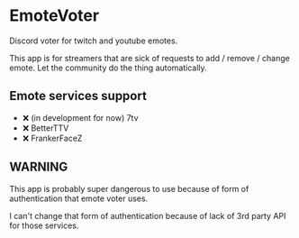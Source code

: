 # EmoteVoter
Discord voter for twitch and youtube emotes.

This app is for streamers that are sick of requests to add / remove  / change emote. Let the community do the thing automatically.


## Emote services support
 - ❌ (in development for now) 7tv
 - ❌ BetterTTV
 - ❌ FrankerFaceZ

## WARNING
This app is probably super dangerous to use because of form of authentication that emote voter uses.

I can't change that form of authentication because of lack of 3rd party API for those services.
